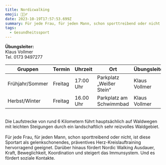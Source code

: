 ```yaml
---
title: Nordicwalking
emoji: 🚶🏽‍♂️
date: 2023-10-19T17:57:53.699Z
summary: Für jede Frau, für jeden Mann, schon sporttreibend oder nicht.
tags:
  - Gesundheitssport
---
```

**Übungsleiter:**\
Klaus Vollmer \
Tel. 0173 9497277

| **Gruppen**      | **Termin** | **Uhrzeit** | **Ort**                   | **Übungsleiter** |
| ---------------- | ---------- | ----------- | ------------------------- | ---------------- |
| ﻿Frühjahr/Sommer | F﻿reitag   | 17:00 Uhr   | ﻿Parkplatz „Weißer Stein“ | ﻿Klaus Vollmer   |
| Herbst/Winter    | F﻿reitag   | 16.00 Uhr   | ﻿Parkplatz am Schwimmbad  | Klaus Vollmer    |

\
Die Laufstrecke von rund 6 Kilometern führt hauptsächlich auf Waldwegen mit leichten Steigungen durch ein landschaftlich sehr reizvolles Waldgebiet.\
\
Für jede Frau, für jeden Mann, schon sporttreibend oder nicht, ist diese Sportart als gelenkschonendes, präventives Herz-Kreislauftraining hervorragend geeignet. Darüber hinaus fördert Nordic Walking Ausdauer, Kraft, Beweglichkeit, Koordination und steigert das Immunsystem. Und es fördert soziale Kontakte.